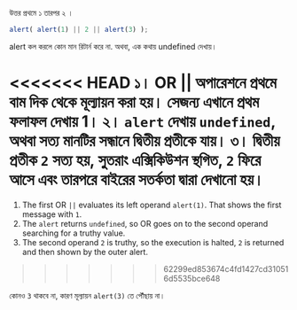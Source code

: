 উত্তর প্রথমে ১ তারপর ২ ।

```js run
alert( alert(1) || 2 || alert(3) );
```

alert কল করলে কোন মান রিটার্ন করে না. অথবা, এক কথায় undefined দেখায়।

<<<<<<< HEAD
১। OR || অপারেশনে প্রথমে বাম দিক থেকে মূল্যায়ন করা হয়। সেজন্য এখানে প্রথম ফলাফল দেখায় 1।
২। `alert` দেখায় `undefined`, অথবা সত্য মানটির সন্ধানে দ্বিতীয় প্রতীকে যায়।
৩। দ্বিতীয় প্রতীক `2` সত্য হয়, সুতরাং এক্সিকিউশন স্থগিত, `2` ফিরে আসে এবং তারপরে বাইরের সতর্কতা দ্বারা দেখানো হয়। 
=======
1. The first OR `||` evaluates its left operand `alert(1)`. That shows the first message with `1`.
2. The `alert` returns `undefined`, so OR goes on to the second operand searching for a truthy value.
3. The second operand `2` is truthy, so the execution is halted, `2` is returned and then shown by the outer alert.
>>>>>>> 62299ed853674c4fd1427cd310516d5535bce648

কোনও `3` থাকবে না, কারণ মূল্যায়ন `alert(3)` তে পৌঁছায় না।
